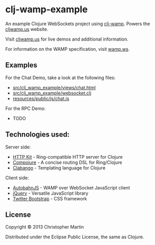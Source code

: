 # clj-wamp-example

An example Clojure WebSockets project using [clj-wamp](https://github.com/cgmartin/clj-wamp).
Powers the [cljwamp.us](http://cljwamp.us) website.

Visit [cljwamp.us](http://cljwamp.us) for live demos and additional information.

For information on the WAMP specification, visit [wamp.ws](http://wamp.ws).

## Examples

For the Chat Demo, take a look at the following files:

 * [src/clj_wamp_example/views/chat.html](https://github.com/cgmartin/clj-wamp-example/blob/master/src/clj_wamp_example/views/chat.html)
 * [src/clj_wamp_example/websocket.clj](https://github.com/cgmartin/clj-wamp-example/blob/master/src/clj_wamp_example/websocket.clj)
 * [resources/public/js/chat.js](https://github.com/cgmartin/clj-wamp-example/blob/master/resources/public/js/chat.js)

For the RPC Demo:

 * TODO

## Technologies used:

Server side:

 * [HTTP Kit](http://http-kit.org/) - Ring-compatible HTTP server for Clojure
 * [Compojure](https://github.com/weavejester/compojure) - A concise routing DSL for Ring/Clojure
 * [Clabango](https://github.com/danlarkin/clabango) - Templating language for Clojure

Client side:

 * [AutobahnJS](http://autobahn.ws/) - WAMP over WebSocket JavaScript client
 * [jQuery](http://jquery.com/) - Versatile JavaScript library
 * [Twitter Bootstrap](http://twitter.github.io/bootstrap/) - CSS framework

## License

Copyright © 2013 Christopher Martin

Distributed under the Eclipse Public License, the same as Clojure.
